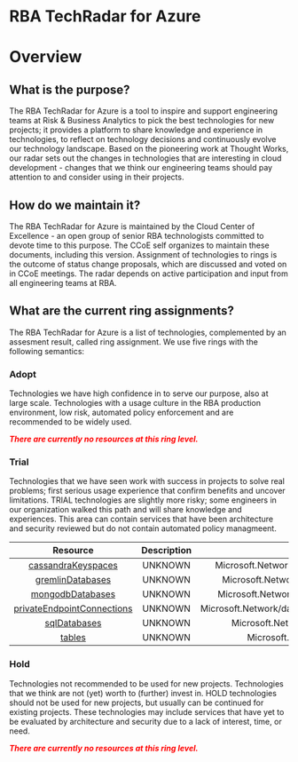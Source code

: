 
RBA TechRadar for Azure
=======================

# Overview

## What is the purpose?


The RBA TechRadar for Azure is a tool to inspire and support engineering teams at Risk & Business Analytics to pick the best technologies for new projects; it provides a platform to share knowledge and experience in technologies, to reflect on technology decisions and continuously evolve our technology landscape.  Based on the pioneering work at Thought Works, our radar sets out the changes in technologies that are interesting in cloud development - changes that we think our engineering teams should pay attention to and consider using in their projects.
## How do we maintain it?


The RBA TechRadar for Azure is maintained by the Cloud Center of Excellence - an open group of senior RBA technologists committed to devote time to this purpose.  The CCoE self organizes to maintain these documents, including this version.  Assignment of technologies to rings is the outcome of status change proposals, which are discussed and voted on in CCoE meetings.  The radar depends on active participation and input from all engineering teams at RBA.
## What are the current ring assignments?


The RBA TechRadar for Azure is a list of technologies, complemented by an assesment result, called ring assignment.  We use five rings with the following semantics:
### Adopt


Technologies we have high confidence in to serve our purpose, also at large scale.  Technologies with a usage culture in the RBA production environment, low risk, automated policy enforcement and are recommended to be widely used.  
  
***<font color="red"> There are currently no resources at this ring level. </font>***
### Trial


Technologies that we have seen work with success in projects to solve real problems;  first serious usage experience that confirm benefits and uncover limitations.  TRIAL technologies are slightly more risky; some engineers in our organization walked this path and will share knowledge and experiences.  This area can contain services that have been architecture and security reviewed but do not contain automated policy managmeent.  

|Resource|Description|Path|Status|
| :---: | :---: | :---: | :---: |
|[cassandraKeyspaces](https://github.com/openrba/python-azure-techradar/blob/master/Microsoft.Network/databaseAccounts/cassandraKeyspaces/README.md)|UNKNOWN|Microsoft.Network/databaseAccounts/cassandraKeyspaces|TRIAL|
|[gremlinDatabases](https://github.com/openrba/python-azure-techradar/blob/master/Microsoft.Network/databaseAccounts/gremlinDatabases/README.md)|UNKNOWN|Microsoft.Network/databaseAccounts/gremlinDatabases|TRIAL|
|[mongodbDatabases](https://github.com/openrba/python-azure-techradar/blob/master/Microsoft.Network/databaseAccounts/mongodbDatabases/README.md)|UNKNOWN|Microsoft.Network/databaseAccounts/mongodbDatabases|TRIAL|
|[privateEndpointConnections](https://github.com/openrba/python-azure-techradar/blob/master/Microsoft.Network/databaseAccounts/privateEndpointConnections/README.md)|UNKNOWN|Microsoft.Network/databaseAccounts/privateEndpointConnections|TRIAL|
|[sqlDatabases](https://github.com/openrba/python-azure-techradar/blob/master/Microsoft.Network/databaseAccounts/sqlDatabases/README.md)|UNKNOWN|Microsoft.Network/databaseAccounts/sqlDatabases|TRIAL|
|[tables](https://github.com/openrba/python-azure-techradar/blob/master/Microsoft.Network/databaseAccounts/tables/README.md)|UNKNOWN|Microsoft.Network/databaseAccounts/tables|TRIAL|

### Hold


Technologies not recommended to be used for new projects. Technologies that we think are not (yet) worth to (further) invest in.  HOLD technologies should not be used for new projects, but usually can be continued for existing projects.  These technologies may include services that have yet to be evaluated by architecture and security due to a lack of interest, time, or need.  
  
***<font color="red"> There are currently no resources at this ring level. </font>***